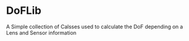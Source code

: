 # DoFLib

A Simple collection of Calsses used to calculate the DoF depending on a Lens and Sensor information

